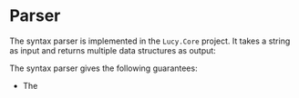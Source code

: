 # Parser

The syntax parser is implemented in the `Lucy.Core` project. It takes a string as input and returns multiple data structures as output:

The syntax parser gives the following guarantees:
- The 